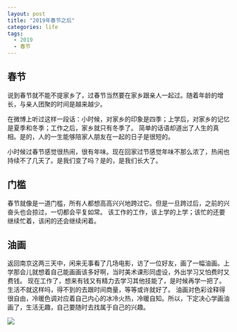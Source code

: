 ```yaml
---
layout: post
title: "2019年春节之后"
categories: life
tags: 
  - 2019
  - 春节
---
```


## 春节
说到春节就不能不提家乡了，过春节当然要在家乡跟亲人一起过。随着年龄的增长，与亲人团聚的时间是越来越少。

在微博上听过这样一段话：小时候，对家乡的印象是四季；上学后，对家乡的记忆是夏季和冬季；工作之后，家乡就只有冬季了。
简单的话语却道出了人生的真相。是的，人的一生能够陪家人朋友在一起的日子是很短的。

小时候过春节感觉很热闹，很有年味。现在回家过节感觉年味不那么浓了，热闹也持续不了几天了。是我们变了吗？是的，是我们长大了。

## 门槛

春节就像是一道门槛，所有人都想高高兴兴地跨过它。但是一旦跨过后，之前的兴奋头也会掠过，一切都会平复如常。
该工作的工作，该上学的上学；该忙的还要继续忙着，该闲的还会继续闲着。

## 油画

返回南京这两三天中，闲来无事看了几场电影，访了一位好友，画了一幅油画。上学那会儿就想着自己能画画该多好啊，当时美术课形同虚设，外出学习又怕费时又费钱。
现在工作了，想来有钱又有精力去学习其他技能了，是时候再学一把了。生活不就这样吗，得不到的去跟时间商量，等等或许就好了。
油画对色彩诠释得很自由，冷暖色调对应着自己内心的冰冷火热，冷暖自知。所以，下定决心学画油画了，生活无趣，自己要随时去找属于自己的兴趣。


![](http://wx3.sinaimg.cn/mw690/9e68a475gy1g054sucanjj21400u0kjp.jpg)
